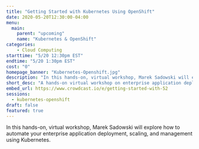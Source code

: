 ```yaml
---
title: "Getting Started with Kubernetes Using OpenShift"
date: 2020-05-20T12:30:00-04:00
menu:
  main:
    parent: "upcoming"
    name: "Kubernetes & OpenShift"
categories:
    - Cloud Computing
starttime: "5/20 12:30pm EST"
endtime: "5/20 1:30pm EST"
cost: "0"
homepage_banner: "Kubernetes-Openshift.jpg"
description: "In this hands-on, virtual workshop, Marek Sadowski will explore how to automate your enterprise application deployment, scaling, and management using Kubernetes."
short_desc: "A hands-on virtual workshop on enterprise application deployment, scaling, and management using Kubernetes."
embed_url: https://www.crowdcast.io/e/getting-started-with-52
sessions:
  - kubernetes-openshift
draft: false
featured: true
---
```


In this hands-on, virtual workshop, Marek Sadowski will explore how to automate your enterprise application deployment, scaling, and management using Kubernetes.